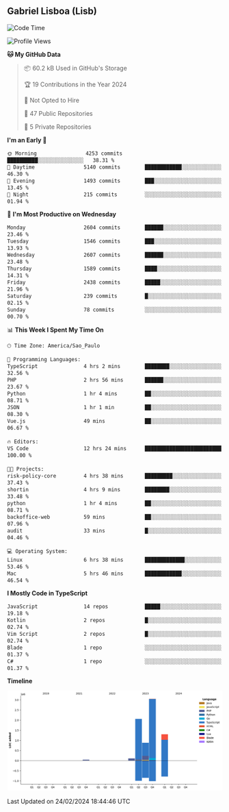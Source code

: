 ## Gabriel Lisboa (Lisb)

<!--START_SECTION:waka-->
![Code Time](http://img.shields.io/badge/Code%20Time-437%20hrs%2048%20mins-blue)

![Profile Views](http://img.shields.io/badge/Profile%20Views-0-blue)

**🐱 My GitHub Data** 

> 📦 60.2 kB Used in GitHub's Storage 
 > 
> 🏆 19 Contributions in the Year 2024
 > 
> 🚫 Not Opted to Hire
 > 
> 📜 47 Public Repositories 
 > 
> 🔑 5 Private Repositories 
 > 
**I'm an Early 🐤** 

```text
🌞 Morning                4253 commits        ██████████░░░░░░░░░░░░░░░   38.31 % 
🌆 Daytime                5140 commits        ████████████░░░░░░░░░░░░░   46.30 % 
🌃 Evening                1493 commits        ███░░░░░░░░░░░░░░░░░░░░░░   13.45 % 
🌙 Night                  215 commits         ░░░░░░░░░░░░░░░░░░░░░░░░░   01.94 % 
```
📅 **I'm Most Productive on Wednesday** 

```text
Monday                   2604 commits        ██████░░░░░░░░░░░░░░░░░░░   23.46 % 
Tuesday                  1546 commits        ███░░░░░░░░░░░░░░░░░░░░░░   13.93 % 
Wednesday                2607 commits        ██████░░░░░░░░░░░░░░░░░░░   23.48 % 
Thursday                 1589 commits        ████░░░░░░░░░░░░░░░░░░░░░   14.31 % 
Friday                   2438 commits        █████░░░░░░░░░░░░░░░░░░░░   21.96 % 
Saturday                 239 commits         █░░░░░░░░░░░░░░░░░░░░░░░░   02.15 % 
Sunday                   78 commits          ░░░░░░░░░░░░░░░░░░░░░░░░░   00.70 % 
```


📊 **This Week I Spent My Time On** 

```text
🕑︎ Time Zone: America/Sao_Paulo

💬 Programming Languages: 
TypeScript               4 hrs 2 mins        ████████░░░░░░░░░░░░░░░░░   32.56 % 
PHP                      2 hrs 56 mins       ██████░░░░░░░░░░░░░░░░░░░   23.67 % 
Python                   1 hr 4 mins         ██░░░░░░░░░░░░░░░░░░░░░░░   08.71 % 
JSON                     1 hr 1 min          ██░░░░░░░░░░░░░░░░░░░░░░░   08.30 % 
Vue.js                   49 mins             ██░░░░░░░░░░░░░░░░░░░░░░░   06.67 % 

🔥 Editors: 
VS Code                  12 hrs 24 mins      █████████████████████████   100.00 % 

🐱‍💻 Projects: 
risk-policy-core         4 hrs 38 mins       █████████░░░░░░░░░░░░░░░░   37.43 % 
shortin                  4 hrs 9 mins        ████████░░░░░░░░░░░░░░░░░   33.48 % 
python                   1 hr 4 mins         ██░░░░░░░░░░░░░░░░░░░░░░░   08.71 % 
backoffice-web           59 mins             ██░░░░░░░░░░░░░░░░░░░░░░░   07.96 % 
audit                    33 mins             █░░░░░░░░░░░░░░░░░░░░░░░░   04.46 % 

💻 Operating System: 
Linux                    6 hrs 38 mins       █████████████░░░░░░░░░░░░   53.46 % 
Mac                      5 hrs 46 mins       ████████████░░░░░░░░░░░░░   46.54 % 
```

**I Mostly Code in TypeScript** 

```text
JavaScript               14 repos            █████░░░░░░░░░░░░░░░░░░░░   19.18 % 
Kotlin                   2 repos             █░░░░░░░░░░░░░░░░░░░░░░░░   02.74 % 
Vim Script               2 repos             █░░░░░░░░░░░░░░░░░░░░░░░░   02.74 % 
Blade                    1 repo              ░░░░░░░░░░░░░░░░░░░░░░░░░   01.37 % 
C#                       1 repo              ░░░░░░░░░░░░░░░░░░░░░░░░░   01.37 % 
```



**Timeline**

![Lines of Code chart](https://raw.githubusercontent.com/tenlisboa/tenlisboa/main/assets/bar_graph.png)


 Last Updated on 24/02/2024 18:44:46 UTC
<!--END_SECTION:waka-->
